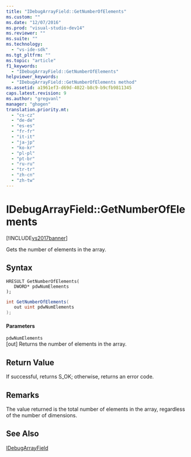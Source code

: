 ```yaml
---
title: "IDebugArrayField::GetNumberOfElements"
ms.custom: ""
ms.date: "12/07/2016"
ms.prod: "visual-studio-dev14"
ms.reviewer: ""
ms.suite: ""
ms.technology: 
  - "vs-ide-sdk"
ms.tgt_pltfrm: ""
ms.topic: "article"
f1_keywords: 
  - "IDebugArrayField::GetNumberOfElements"
helpviewer_keywords: 
  - "IDebugArrayField::GetNumberOfElements method"
ms.assetid: a1961ef3-d69d-4022-b8c9-b9cfb9811345
caps.latest.revision: 9
ms.author: "gregvanl"
manager: "ghogen"
translation.priority.mt: 
  - "cs-cz"
  - "de-de"
  - "es-es"
  - "fr-fr"
  - "it-it"
  - "ja-jp"
  - "ko-kr"
  - "pl-pl"
  - "pt-br"
  - "ru-ru"
  - "tr-tr"
  - "zh-cn"
  - "zh-tw"
---
```

# IDebugArrayField::GetNumberOfElements
[!INCLUDE[vs2017banner](../../../code-quality/includes/vs2017banner.md)]

Gets the number of elements in the array.  
  
## Syntax  
  
```cpp#  
HRESULT GetNumberOfElements(   
   DWORD* pdwNumElements  
);  
```  
  
```c#  
int GetNumberOfElements(  
   out uint pdwNumElements  
);  
```  
  
#### Parameters  
 `pdwNumElements`  
 [out] Returns the number of elements in the array.  
  
## Return Value  
 If successful, returns S_OK; otherwise, returns an error code.  
  
## Remarks  
 The value returned is the total number of elements in the array, regardless of the number of dimensions.  
  
## See Also  
 [IDebugArrayField](../../../extensibility/debugger/reference/idebugarrayfield.md)